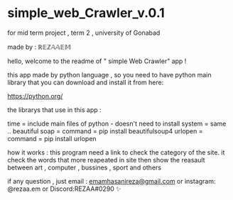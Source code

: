 # simple_web_Crawler_v.0.1
for mid term project , term 2 , university of Gonabad

made by :
ℝ𝔼ℤ𝔸𝔸𝔼𝕄

hello,
welcome to the readme of " simple Web Crawler" app !


this app made by python language , so you need to have python main library that you can download and install it from here:

https://python.org/

the librarys that use in this app :

time = include main files of python - doesn't need to install
system = same ..
beautiful soap = command = pip install beautifulsoup4
urlopen = command = pip install urlopen



how it works :
this program need a link to check the category of the site. it check the words that more reapeated in site then show the reasault between art , computer , bussines , sport  and others


if any question , just email :
emamhasanireza@gmail.com
or
instagram: @rezaa.em
or
Discord:REZAA#0290 ✨
